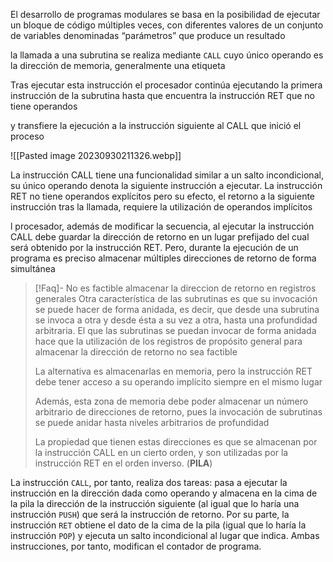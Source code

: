 
El desarrollo de programas modulares se basa en la posibilidad de ejecutar un bloque de código múltiples veces, con diferentes valores de un conjunto de variables denominadas “parámetros” que produce un resultado




la llamada a una subrutina se realiza mediante `CALL` cuyo único operando es la dirección de memoria, generalmente una etiqueta

Tras ejecutar esta instrucción el procesador continúa ejecutando la primera instrucción de la subrutina hasta que encuentra la instrucción RET que no tiene operandos

y transfiere la ejecución a la instrucción siguiente al CALL que inició el proceso

![[Pasted image 20230930211326.webp]]

La instrucción CALL tiene una funcionalidad similar a un salto incondicional, su único operando denota la siguiente instrucción a ejecutar. La instrucción RET no tiene operandos explícitos pero su efecto, el retorno a la siguiente instrucción tras la llamada, requiere la utilización de operandos implícitos

l procesador, además de modificar la secuencia, al ejecutar la instrucción CALL debe guardar la dirección de retorno en un lugar prefijado del cual será obtenido por la instrucción RET. Pero, durante la ejecución de un programa es preciso almacenar múltiples direcciones de retorno de forma simultánea



> [!Faq]- No es factible almacenar la direccion de retorno en registros generales
> Otra característica de las subrutinas es que su invocación se puede hacer de forma anidada, es decir, que desde una subrutina se invoca a otra y desde ésta a su vez a otra, hasta una profundidad arbitraria. El que las subrutinas se puedan invocar de forma anidada hace que la utilización de los registros de propósito general para almacenar la dirección de retorno no sea factible
> 
> La alternativa es almacenarlas en memoria, pero la instrucción RET debe tener acceso a su operando implícito siempre en el mismo lugar
> 
> Además, esta zona de memoria debe poder almacenar un número arbitrario de direcciones de retorno, pues la invocación de subrutinas se puede anidar hasta niveles arbitrarios de profundidad
> 
> La propiedad que tienen estas direcciones es que se almacenan por la instrucción CALL en un cierto orden, y son utilizadas por la instrucción RET en el orden inverso. (**PILA**)


La instrucción `CALL`, por tanto, realiza dos tareas: pasa a ejecutar la instrucción en la dirección dada como operando y almacena en la cima de la pila la dirección de la instrucción siguiente (al igual que lo haría una instrucción `PUSH`) que será la instrucción de retorno. Por su parte, la instrucción `RET` obtiene el dato de la cima de la pila (igual que lo haría la instrucción `POP`) y ejecuta un salto incondicional al lugar que indica. Ambas instrucciones, por tanto, modifican el contador de programa.


